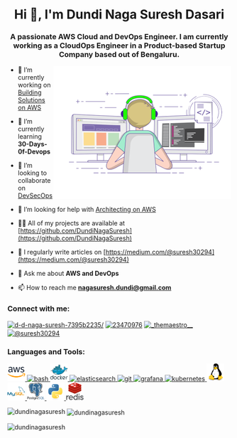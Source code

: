 <h1 align="center">Hi 👋, I'm Dundi Naga Suresh Dasari</h1>
<h3 align="center">A passionate AWS Cloud and DevOps Engineer. I am currently working as a CloudOps Engineer in a Product-based Startup Company based out of Bengaluru.</h3>
<img align="right" alt="Coding" width="400" src="https://raw.githubusercontent.com/devSouvik/devSouvik/master/gif3.gif">

- 🔭 I’m currently working on [Building Solutions on AWS](https://github.com/aws-solutions)

- 🌱 I’m currently learning **30-Days-0f-Devops**

- 👯 I’m looking to collaborate on [DevSecOps](https://github.com/sottlmarek/DevSecOps)

- 🤝 I’m looking for help with [Architecting on AWS](https://aws.amazon.com/training/classroom/architecting-on-aws/)

- 👨‍💻 All of my projects are available at [https://github.com/DundiNagaSuresh](https://github.com/DundiNagaSuresh)

- 📝 I regularly write articles on [https://medium.com/@suresh30294](https://medium.com/@suresh30294)

- 💬 Ask me about **AWS and DevOps**

- 📫 How to reach me **nagasuresh.dundi@gmail.com**

<h3 align="left">Connect with me:</h3>
<p align="left">
<a href="https://linkedin.com/in/d-d-naga-suresh-7395b2235/" target="blank"><img align="center" src="https://raw.githubusercontent.com/rahuldkjain/github-profile-readme-generator/master/src/images/icons/Social/linked-in-alt.svg" alt="d-d-naga-suresh-7395b2235/" height="30" width="40" /></a>
<a href="https://stackoverflow.com/users/23470976" target="blank"><img align="center" src="https://raw.githubusercontent.com/rahuldkjain/github-profile-readme-generator/master/src/images/icons/Social/stack-overflow.svg" alt="23470976" height="30" width="40" /></a>
<a href="https://instagram.com/_themaestro__" target="blank"><img align="center" src="https://raw.githubusercontent.com/rahuldkjain/github-profile-readme-generator/master/src/images/icons/Social/instagram.svg" alt="_themaestro__" height="30" width="40" /></a>
<a href="https://medium.com/@suresh30294" target="blank"><img align="center" src="https://raw.githubusercontent.com/rahuldkjain/github-profile-readme-generator/master/src/images/icons/Social/medium.svg" alt="@suresh30294" height="30" width="40" /></a>
</p>

<h3 align="left">Languages and Tools:</h3>
<p align="left"> <a href="https://aws.amazon.com" target="_blank" rel="noreferrer"> <img src="https://raw.githubusercontent.com/devicons/devicon/master/icons/amazonwebservices/amazonwebservices-original-wordmark.svg" alt="aws" width="40" height="40"/> </a> <a href="https://www.gnu.org/software/bash/" target="_blank" rel="noreferrer"> <img src="https://www.vectorlogo.zone/logos/gnu_bash/gnu_bash-icon.svg" alt="bash" width="40" height="40"/> </a> <a href="https://www.docker.com/" target="_blank" rel="noreferrer"> <img src="https://raw.githubusercontent.com/devicons/devicon/master/icons/docker/docker-original-wordmark.svg" alt="docker" width="40" height="40"/> </a> <a href="https://www.elastic.co" target="_blank" rel="noreferrer"> <img src="https://www.vectorlogo.zone/logos/elastic/elastic-icon.svg" alt="elasticsearch" width="40" height="40"/> </a> <a href="https://git-scm.com/" target="_blank" rel="noreferrer"> <img src="https://www.vectorlogo.zone/logos/git-scm/git-scm-icon.svg" alt="git" width="40" height="40"/> </a> <a href="https://grafana.com" target="_blank" rel="noreferrer"> <img src="https://www.vectorlogo.zone/logos/grafana/grafana-icon.svg" alt="grafana" width="40" height="40"/> </a> <a href="https://kubernetes.io" target="_blank" rel="noreferrer"> <img src="https://www.vectorlogo.zone/logos/kubernetes/kubernetes-icon.svg" alt="kubernetes" width="40" height="40"/> </a> <a href="https://www.linux.org/" target="_blank" rel="noreferrer"> <img src="https://raw.githubusercontent.com/devicons/devicon/master/icons/linux/linux-original.svg" alt="linux" width="40" height="40"/> </a> <a href="https://www.mysql.com/" target="_blank" rel="noreferrer"> <img src="https://raw.githubusercontent.com/devicons/devicon/master/icons/mysql/mysql-original-wordmark.svg" alt="mysql" width="40" height="40"/> </a> <a href="https://www.postgresql.org" target="_blank" rel="noreferrer"> <img src="https://raw.githubusercontent.com/devicons/devicon/master/icons/postgresql/postgresql-original-wordmark.svg" alt="postgresql" width="40" height="40"/> </a> <a href="https://www.python.org" target="_blank" rel="noreferrer"> <img src="https://raw.githubusercontent.com/devicons/devicon/master/icons/python/python-original.svg" alt="python" width="40" height="40"/> </a> <a href="https://redis.io" target="_blank" rel="noreferrer"> <img src="https://raw.githubusercontent.com/devicons/devicon/master/icons/redis/redis-original-wordmark.svg" alt="redis" width="40" height="40"/> </a> </p>

<p><img align="left" src="https://github-readme-stats.vercel.app/api/top-langs?username=dundinagasuresh&show_icons=true&locale=en&layout=compact" alt="dundinagasuresh" /></p>

<p>&nbsp;<img align="center" src="https://github-readme-stats.vercel.app/api?username=dundinagasuresh&show_icons=true&locale=en" alt="dundinagasuresh" /></p>

<p><img align="center" src="https://github-readme-streak-stats.herokuapp.com/?user=dundinagasuresh&" alt="dundinagasuresh" /></p>

